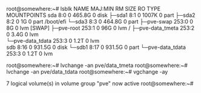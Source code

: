 root@somewhere:~# lsblk
NAME               MAJ:MIN RM   SIZE RO TYPE MOUNTPOINTS
sda                  8:0    0 465.8G  0 disk 
├─sda1               8:1    0  1007K  0 part 
├─sda2               8:2    0     1G  0 part /boot/efi
└─sda3               8:3    0 464.8G  0 part 
  ├─pve-swap       253:0    0     8G  0 lvm  [SWAP]
  ├─pve-root       253:1    0    96G  0 lvm  /
  ├─pve-data_tmeta 253:2    0   3.4G  0 lvm  
  └─pve-data_tdata 253:3    0   1.2T  0 lvm  
sdb                  8:16   0 931.5G  0 disk 
└─sdb1               8:17   0 931.5G  0 part 
  └─pve-data_tdata 253:3    0   1.2T  0 lvm

root@somewhere:~# lvchange -an pve/data_tmeta
root@somewhere:~# lvchange -an pve/data_tdata
root@somewhere:~# vgchange -ay



  7 logical volume(s) in volume group "pve" now active
root@somewhere:~#
